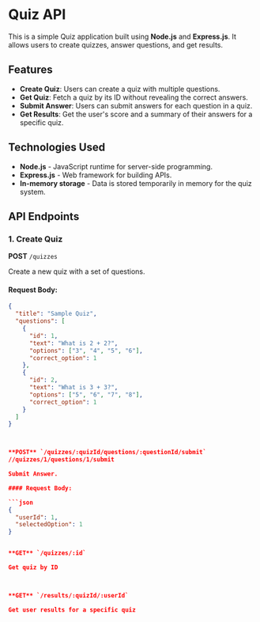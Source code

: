 # Quiz API

This is a simple Quiz application built using **Node.js** and **Express.js**. It allows users to create quizzes, answer questions, and get results.

## Features

- **Create Quiz**: Users can create a quiz with multiple questions.
- **Get Quiz**: Fetch a quiz by its ID without revealing the correct answers.
- **Submit Answer**: Users can submit answers for each question in a quiz.
- **Get Results**: Get the user's score and a summary of their answers for a specific quiz.

## Technologies Used

- **Node.js** - JavaScript runtime for server-side programming.
- **Express.js** - Web framework for building APIs.
- **In-memory storage** - Data is stored temporarily in memory for the quiz system.

## API Endpoints

### 1. Create Quiz

**POST** `/quizzes`

Create a new quiz with a set of questions.

#### Request Body:

```json
{
  "title": "Sample Quiz",
  "questions": [
    {
      "id": 1,
      "text": "What is 2 + 2?",
      "options": ["3", "4", "5", "6"],
      "correct_option": 1
    },
    {
      "id": 2,
      "text": "What is 3 + 3?",
      "options": ["5", "6", "7", "8"],
      "correct_option": 1
    }
  ]
}



**POST** `/quizzes/:quizId/questions/:questionId/submit`
//quizzes/1/questions/1/submit

Submit Answer.

#### Request Body:

```json
{
  "userId": 1,
  "selectedOption": 1
}


**GET** `/quizzes/:id`

Get quiz by ID



**GET** `/results/:quizId/:userId`

Get user results for a specific quiz
